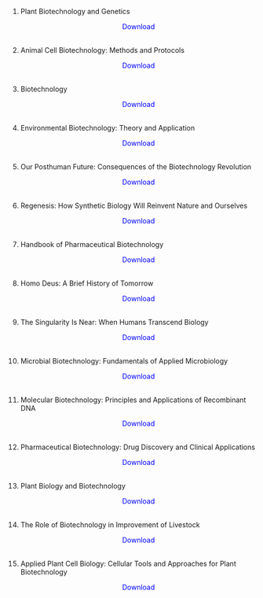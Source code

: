 1. Plant Biotechnology and Genetics</br>
                <a href="https://github.com/manjunath5496/Analytical-Chemistry-Books/blob/master/bit(1).pdf" target="_blank" style="text-decoration:none"> <font color="blue"> <center> Download</center></font> </a></br>
                
2. Animal Cell Biotechnology: Methods and Protocols</br>
                <a href="https://github.com/manjunath5496/Analytical-Chemistry-Books/blob/master/bit(2).pdf" target="_blank" style="text-decoration:none"> <font color="blue"> <center> Download</center></font> </a></br>
                
3. Biotechnology</br>
                <a href="https://github.com/manjunath5496/Analytical-Chemistry-Books/blob/master/bit(3).pdf" target="_blank" style="text-decoration:none"> <font color="blue"> <center> Download</center></font> </a></br>
                
4. Environmental Biotechnology: Theory and Application</br>
                <a href="https://github.com/manjunath5496/Analytical-Chemistry-Books/blob/master/bit(4).pdf" target="_blank" style="text-decoration:none"> <font color="blue"> <center> Download</center></font> </a></br>
                
5. Our Posthuman Future: Consequences of the Biotechnology Revolution</br>
                <a href="https://github.com/manjunath5496/Analytical-Chemistry-Books/blob/master/bit(5).pdf" target="_blank" style="text-decoration:none"> <font color="blue"> <center> Download</center></font> </a></br>
                
6. Regenesis: How Synthetic Biology Will Reinvent Nature and Ourselves</br>
                <a href="https://github.com/manjunath5496/Analytical-Chemistry-Books/blob/master/bit(6).pdf" target="_blank" style="text-decoration:none"> <font color="blue"> <center> Download</center></font> </a></br>

7. Handbook of Pharmaceutical Biotechnology</br>
                <a href="https://github.com/manjunath5496/Analytical-Chemistry-Books/blob/master/bit(7).rar" target="_blank" style="text-decoration:none"> <font color="blue"> <center> Download</center></font> </a></br>
                
8. Homo Deus: A Brief History of Tomorrow</br>
                <a href="https://github.com/manjunath5496/Analytical-Chemistry-Books/blob/master/bit(8).pdf" target="_blank" style="text-decoration:none"> <font color="blue"> <center> Download</center></font> </a></br>
                
9. The Singularity Is Near: When Humans Transcend Biology</br>
                <a href="https://github.com/manjunath5496/Analytical-Chemistry-Books/blob/master/bit(9).pdf" target="_blank" style="text-decoration:none"> <font color="blue"> <center> Download</center></font> </a></br>
                
10. Microbial Biotechnology: Fundamentals of Applied Microbiology</br>
                <a href="https://github.com/manjunath5496/Analytical-Chemistry-Books/blob/master/bit(10).pdf" target="_blank" style="text-decoration:none"> <font color="blue"> <center> Download</center></font> </a></br> 
                
11. Molecular Biotechnology: Principles and Applications of Recombinant DNA</br>
                <a href="https://github.com/manjunath5496/Analytical-Chemistry-Books/blob/master/bit(11).pdf" target="_blank" style="text-decoration:none"> <font color="blue"> <center> Download</center></font> </a></br>
                
12. Pharmaceutical Biotechnology: Drug Discovery and Clinical Applications</br>
                <a href="https://github.com/manjunath5496/Analytical-Chemistry-Books/blob/master/bit(12).pdf" target="_blank" style="text-decoration:none"> <font color="blue"> <center> Download</center></font> </a></br>
                
13. Plant Biology and Biotechnology</br>
                <a href="https://github.com/manjunath5496/Analytical-Chemistry-Books/blob/master/bit(13).pdf" target="_blank" style="text-decoration:none"> <font color="blue"> <center> Download</center></font> </a></br>
                
14. The Role of Biotechnology in Improvement of Livestock</br>
                <a href="https://github.com/manjunath5496/Analytical-Chemistry-Books/blob/master/bit(14).pdf" target="_blank" style="text-decoration:none"> <font color="blue"> <center> Download</center></font> </a></br>
                
15. Applied Plant Cell Biology: Cellular Tools and Approaches for Plant Biotechnology</br>
                <a href="https://github.com/manjunath5496/Analytical-Chemistry-Books/blob/master/bit(15).pdf" target="_blank" style="text-decoration:none"> <font color="blue"> <center> Download</center></font> </a></br>
